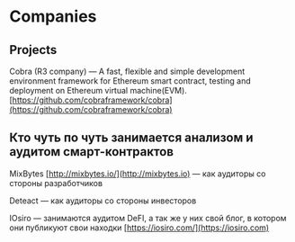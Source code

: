 # Companies

## Projects

Cobra (R3 company) — A fast, flexible and simple development environment framework for Ethereum smart contract, testing and deployment on Ethereum virtual machine(EVM). [https://github.com/cobraframework/cobra](https://github.com/cobraframework/cobra)

## Кто чуть по чуть занимается анализом и аудитом смарт-контрактов

MixBytes [http://mixbytes.io/](http://mixbytes.io) — как аудиторы со стороны разработчиков

Deteact — как аудиторы со стороны инвесторов

IOsiro — занимаются аудитом DeFI, а так же у них свой блог, в котором они публикуют свои находки [https://iosiro.com/](https://iosiro.com)



